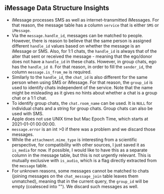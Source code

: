 ## iMessage Data Structure Insights

- iMessage processes SMS as well as internet-transmitted iMessages. For that reason, the message table has a column `service` that is either `SMS` or `iMessage`.
- Via the `message.handle_id`, messages can be matched to people. However, there is reason to believe that the same person is assigned different `handle_id` values based on whether the message is an iMessage or SMS. Also, for 1:1 chats, the `handle_id` is always that of the alter that sent or received the message - meaning that the ego/donor does not have a `handle_id` in these chats. However, in group chats, ego has the `handle_id 0`. For that reason, in order to fill the `sender_id`, the column `message.is_from_me` is required.
- Similarly to the `handle_id`, the `chat_id` is also different for the same person when using SMS or iMessage. For that reason, the `group_id` is used to identify chats independent of the service. Note that the name might be misleading as it gives no hints about whether a chat is a group chat or a 1:1 chat.
- To identify group chats, the `chat.room_name` can be used. It is `NULL` for individual chats and a string for group chats. Group chats can also be used with SMS.
- Apple does not use UNIX time but Mac Epoch Time, which starts at 2021-01-01 00:00:00.
- `message.error` is an int >0 if there was a problem and we discard those messages.
- While the `attachment.mime_type` is interesting from a scientific perspective, for compatibility with other sources, I just saved it as `is_media` for now. If possible, I would like to have this as a separate column in the message table, but this is not urgently relevant. This is mutually exclusive with `is_audio`, which is a flag directly extracted from the `message` table.
- For unknown reasons, some messages cannot be matched to chats (joining messages on the `chat_message_join` table leaves them unmatched), meaning that in the current query, the `group_id` will be empty (coalesced into ""). We discard such messages as well.
